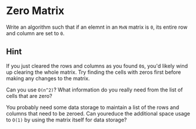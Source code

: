 # Zero Matrix

Write an algorithm such that if an elemnt in an `MxN` matrix is `0`, its entire row and column are set to `0`.

## Hint

If you just cleared the rows and columns as you found `0`s, you'd likely wind up clearing the whole matrix. Try finding the cells with zeros first before making any changes to the matrix.

Can you use `O(n^2)`? What information do you really need from the list of cells that are zero?

You probably need some data storage to maintain a list of the rows and columns that need to be zeroed. Can youreduce the additional space usage to `O(1)` by using the matrix itself for data storage?

